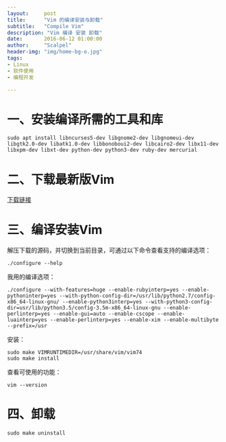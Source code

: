 ```yaml
---
layout:     post
title:      "Vim 的编译安装与卸载"
subtitle:   "Compile Vim"
description: "Vim 编译 安装 卸载"
date:       2016-06-12 01:00:00
author:     "Scalpel"
header-img: "img/home-bg-o.jpg"
tags:
- Linux
- 软件使用
- 编程开发

---
```

一、安装编译所需的工具和库
===
```
sudo apt install libncurses5-dev libgnome2-dev libgnomeui-dev libgtk2.0-dev libatk1.0-dev libbonoboui2-dev libcairo2-dev libx11-dev libxpm-dev libxt-dev python-dev python3-dev ruby-dev mercurial
```

二、下载最新版Vim
===
[下载链接](https://github.com/vim/vim/releases)

三、编译安装Vim
===
解压下载的源码，并切换到当前目录，可通过以下命令查看支持的编译选项：  

```
./configure --help
```
我用的编译选项：  

```
./configure --with-features=huge --enable-rubyinterp=yes --enable-pythoninterp=yes --with-python-config-dir=/usr/lib/python2.7/config-x86_64-linux-gnu/ --enable-python3interp=yes --with-python3-config-dir=usr/lib/python3.5/config-3.5m-x86_64-linux-gnu --enable-perlinterp=yes --enable-gui=auto --enable-cscope --enable-luainterp=yes --enable-perlinterp=yes --enable-xim --enable-multibyte --prefix=/usr
```
安装：  

```
sudo make VIMRUNTIMEDIR=/usr/share/vim/vim74
sudo make install
```
查看可使用的功能：  

```
vim --version
```

四、卸载
===
```
sudo make uninstall
```



